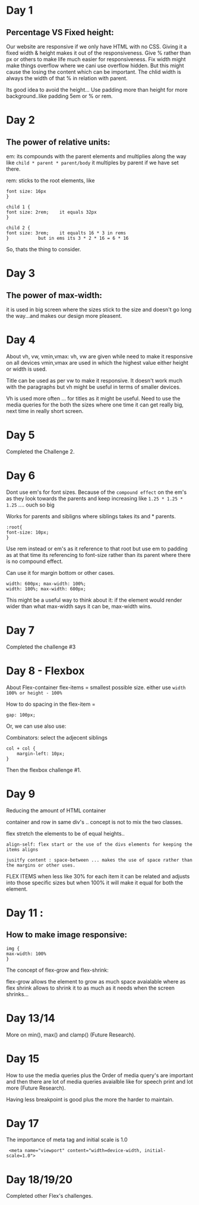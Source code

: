 # Day 1
## Percentage VS Fixed height:
Our website are responsive if we only have HTML with no CSS. 
Giving it a fixed width & height makes it out of the responsiveness.
Give % rather than px or others to make life much easier for responsiveness.
Fix width might make things overflow where we cani use overflow hidden.
But this might cause the losing the content which can be important.
The chlid width is always the width of that % in relation with parent.
 
Its good idea to avoid the height... 
Use padding more than height for more background..like padding 5em or % or rem.

# Day 2
## The power of relative units:

em: its compounds with the parent elements and multiplies along the way
like ```child * parent * parent/body``` 
it multiples by parent if we have set there.

rem: sticks to the root elements, like 
```body {
font size: 16px
}

child 1 {
font size: 2rem;	it equals 32px
}

child 2 {
font size: 3rem;	it equalts 16 * 3 in rems
}			but in ems its 3 * 2 * 16 = 6 * 16 
```
So, thats the thing to consider.

# Day 3
## The power of max-width:
it is used in big screen where the sizes stick to the size and doesn't go long the way...and makes our design more pleasent.

# Day 4 
About vh, vw, vmin,vmax:
vh, vw are given while need to make it responsive on all devices 
vmin,vmax are used in which the highest value either height or width is used.

Title can be used as per vw to make it responsive.
It doesn't work much with the paragraphs but vh might be useful in terms of smaller devices.

Vh is used more often ... for titles as it might be useful.
Need to use the media queries for the both the sizes where one time it can get really big, next time in really short screen.

# Day 5 

Completed the Challenge 2.

# Day 6
Dont use em's for font sizes.
Because of the ```compound effect``` on the em's as they look towards the parents and keep increasing like ```1.25 * 1.25 * 1.25``` .... ouch so big

Works for parents and sibligns where siblings takes its and * parents.


```
:root{
font-size: 10px;
}
```

Use rem instead or em's as it reference to that root but use em to padding as at that time its referencing to font-size rather than its parent where there is no compound effect.

Can use it for margin bottom or other cases.

```
width: 600px; max-width: 100%;
width: 100%; max-width: 600px;
```

This might be a useful way to think about it: if the element would render wider than what max-width says it can be, max-width wins.

# Day 7

Completed the challenge #3

# Day 8 - Flexbox
About Flex-container 
flex-items = smallest possible size. either use ```width 100% or height - 100%```

How to do spacing in the flex-item = 

```
gap: 100px;
```

Or, we can use also use: 

Combinators: select the adjecent siblings

```
col + col {
	margin-left: 10px;
}
```

Then the flexbox challenge #1.

# Day 9

Reducing the amount of HTML container 

container and row in same div's .. concept is not to mix the two classes.

flex stretch the elements to be of equal heights..

```align-self: flex start or the use of the divs elements for keeping the items aligns```

```jusitfy content : space-between ... makes the use of space rather than the margins or other uses.```

FLEX ITEMS when less like 30% for each item it can be related and adjusts into those specific sizes 
but when 100% it will make it equal for both the element.


# Day 11 : 

## How to make image responsive:

```
img {
max-width: 100%
}
```
The concept of flex-grow and flex-shrink: 

flex-grow allows the element to grow as much space avaialable where as flex shrink allows to shrink it to as much as it needs when the screen shrinks...

# Day 13/14
More on min(), max() and clamp() (Future Research).


# Day 15

How to use the media queries plus the Order of media query's are important and then there are lot of media queries avaialble like for speech print and lot more (Future Research).

Having less breakpoint is good plus the more the harder to maintain.

# Day 17

The importance of meta tag and initial scale is 1.0 

``` <meta name="viewport" content="width=device-width, initial-scale=1.0">```

# Day 18/19/20

Completed other Flex's challenges.

